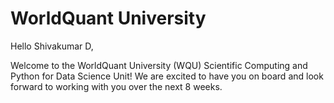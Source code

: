 # WorldQuant University

Hello Shivakumar D,

Welcome to the WorldQuant University (WQU) Scientific Computing and Python for Data Science Unit! We are excited to have you on board and look forward to working with you over the next 8 weeks.
